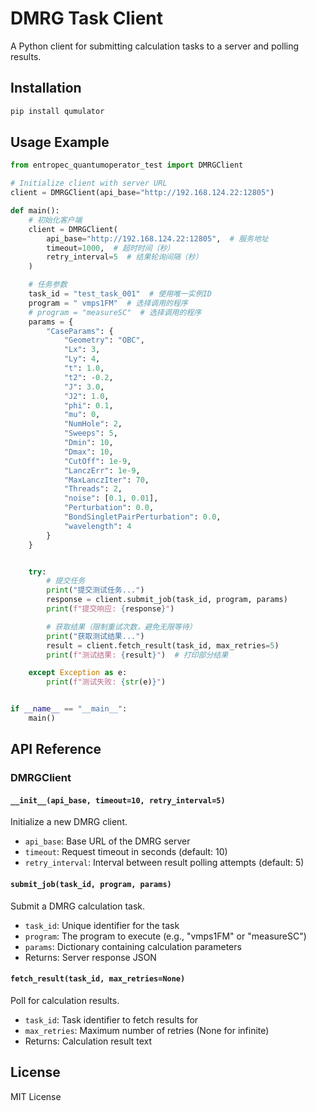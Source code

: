 # DMRG Task Client

A Python client for submitting calculation tasks to a server and polling results.

## Installation

```bash
pip install qumulator
```

## Usage Example

```python
from entropec_quantumoperator_test import DMRGClient

# Initialize client with server URL
client = DMRGClient(api_base="http://192.168.124.22:12805")

def main():
    # 初始化客户端
    client = DMRGClient(
        api_base="http://192.168.124.22:12805",  # 服务地址
        timeout=1000,  # 超时时间（秒）
        retry_interval=5  # 结果轮询间隔（秒）
    )

    # 任务参数
    task_id = "test_task_001"  # 使用唯一实例ID
    program = " vmps1FM"  # 选择调用的程序
    # program = "measureSC"  # 选择调用的程序
    params = {
        "CaseParams": {
            "Geometry": "OBC",
            "Lx": 3,
            "Ly": 4,
            "t": 1.0,
            "t2": -0.2,
            "J": 3.0,
            "J2": 1.0,
            "phi": 0.1,
            "mu": 0,
            "NumHole": 2,
            "Sweeps": 5,
            "Dmin": 10,
            "Dmax": 10,
            "CutOff": 1e-9,
            "LanczErr": 1e-9,
            "MaxLanczIter": 70,
            "Threads": 2,
            "noise": [0.1, 0.01],
            "Perturbation": 0.0,
            "BondSingletPairPerturbation": 0.0,
            "wavelength": 4
        }
    }


    try:
        # 提交任务
        print("提交测试任务...")
        response = client.submit_job(task_id, program, params)
        print(f"提交响应: {response}")

        # 获取结果（限制重试次数，避免无限等待）
        print("获取测试结果...")
        result = client.fetch_result(task_id, max_retries=5)
        print(f"测试结果: {result}")  # 打印部分结果

    except Exception as e:
        print(f"测试失败: {str(e)}")


if __name__ == "__main__":
    main()
```

## API Reference

### DMRGClient

#### `__init__(api_base, timeout=10, retry_interval=5)`
Initialize a new DMRG client.

- `api_base`: Base URL of the DMRG server
- `timeout`: Request timeout in seconds (default: 10)
- `retry_interval`: Interval between result polling attempts (default: 5)

#### `submit_job(task_id, program, params)`
Submit a DMRG calculation task.

- `task_id`: Unique identifier for the task
- `program`: The program to execute (e.g., "vmps1FM" or "measureSC")
- `params`: Dictionary containing calculation parameters
- Returns: Server response JSON

#### `fetch_result(task_id, max_retries=None)`
Poll for calculation results.

- `task_id`: Task identifier to fetch results for
- `max_retries`: Maximum number of retries (None for infinite)
- Returns: Calculation result text

## License
MIT License
